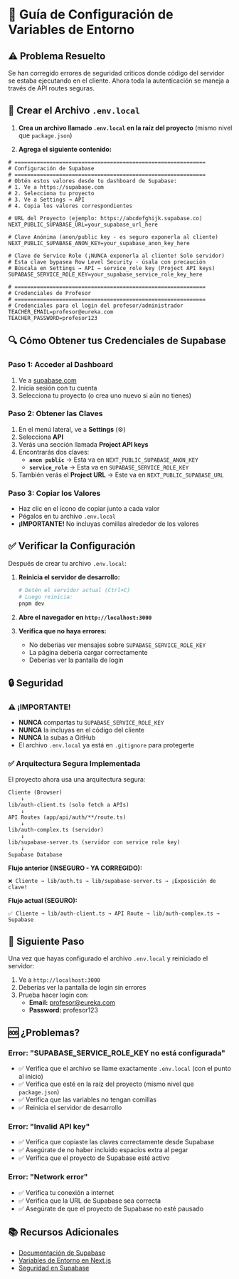 # 🔧 Guía de Configuración de Variables de Entorno

## ⚠️ Problema Resuelto

Se han corregido errores de seguridad críticos donde código del servidor se estaba ejecutando en el cliente. Ahora toda la autenticación se maneja a través de API routes seguras.

## 📝 Crear el Archivo `.env.local`

1. **Crea un archivo llamado `.env.local` en la raíz del proyecto** (mismo nivel que `package.json`)

2. **Agrega el siguiente contenido:**

```env
# ============================================================
# Configuración de Supabase
# ============================================================
# Obtén estos valores desde tu dashboard de Supabase:
# 1. Ve a https://supabase.com
# 2. Selecciona tu proyecto
# 3. Ve a Settings → API
# 4. Copia los valores correspondientes

# URL del Proyecto (ejemplo: https://abcdefghijk.supabase.co)
NEXT_PUBLIC_SUPABASE_URL=your_supabase_url_here

# Clave Anónima (anon/public key - es seguro exponerla al cliente)
NEXT_PUBLIC_SUPABASE_ANON_KEY=your_supabase_anon_key_here

# Clave de Service Role (¡NUNCA exponerla al cliente! Solo servidor)
# Esta clave bypasea Row Level Security - úsala con precaución
# Búscala en Settings → API → service_role key (Project API keys)
SUPABASE_SERVICE_ROLE_KEY=your_supabase_service_role_key_here

# ============================================================
# Credenciales de Profesor
# ============================================================
# Credenciales para el login del profesor/administrador
TEACHER_EMAIL=profesor@eureka.com
TEACHER_PASSWORD=profesor123
```

## 🔍 Cómo Obtener tus Credenciales de Supabase

### Paso 1: Acceder al Dashboard
1. Ve a [supabase.com](https://supabase.com)
2. Inicia sesión con tu cuenta
3. Selecciona tu proyecto (o crea uno nuevo si aún no tienes)

### Paso 2: Obtener las Claves
1. En el menú lateral, ve a **Settings** (⚙️)
2. Selecciona **API**
3. Verás una sección llamada **Project API keys**
4. Encontrarás dos claves:
   - **`anon public`** → Esta va en `NEXT_PUBLIC_SUPABASE_ANON_KEY`
   - **`service_role`** → Esta va en `SUPABASE_SERVICE_ROLE_KEY`
5. También verás el **Project URL** → Este va en `NEXT_PUBLIC_SUPABASE_URL`

### Paso 3: Copiar los Valores
- Haz clic en el ícono de copiar junto a cada valor
- Pégalos en tu archivo `.env.local`
- **¡IMPORTANTE!** No incluyas comillas alrededor de los valores

## ✅ Verificar la Configuración

Después de crear tu archivo `.env.local`:

1. **Reinicia el servidor de desarrollo:**
   ```bash
   # Detén el servidor actual (Ctrl+C)
   # Luego reinicia:
   pnpm dev
   ```

2. **Abre el navegador en `http://localhost:3000`**

3. **Verifica que no haya errores:**
   - No deberías ver mensajes sobre `SUPABASE_SERVICE_ROLE_KEY`
   - La página debería cargar correctamente
   - Deberías ver la pantalla de login

## 🔒 Seguridad

### ⚠️ ¡IMPORTANTE!

- **NUNCA** compartas tu `SUPABASE_SERVICE_ROLE_KEY`
- **NUNCA** la incluyas en el código del cliente
- **NUNCA** la subas a GitHub
- El archivo `.env.local` ya está en `.gitignore` para protegerte

### ✅ Arquitectura Segura Implementada

El proyecto ahora usa una arquitectura segura:

```
Cliente (Browser)
    ↓
lib/auth-client.ts (solo fetch a APIs)
    ↓
API Routes (app/api/auth/**/route.ts)
    ↓
lib/auth-complex.ts (servidor)
    ↓
lib/supabase-server.ts (servidor con service role key)
    ↓
Supabase Database
```

**Flujo anterior (INSEGURO - YA CORREGIDO):**
```
❌ Cliente → lib/auth.ts → lib/supabase-server.ts → ¡Exposición de clave!
```

**Flujo actual (SEGURO):**
```
✅ Cliente → lib/auth-client.ts → API Route → lib/auth-complex.ts → Supabase
```

## 🚀 Siguiente Paso

Una vez que hayas configurado el archivo `.env.local` y reiniciado el servidor:

1. Ve a `http://localhost:3000`
2. Deberías ver la pantalla de login sin errores
3. Prueba hacer login con:
   - **Email:** profesor@eureka.com
   - **Password:** profesor123

## 🆘 ¿Problemas?

### Error: "SUPABASE_SERVICE_ROLE_KEY no está configurada"
- ✅ Verifica que el archivo se llame exactamente `.env.local` (con el punto al inicio)
- ✅ Verifica que esté en la raíz del proyecto (mismo nivel que `package.json`)
- ✅ Verifica que las variables no tengan comillas
- ✅ Reinicia el servidor de desarrollo

### Error: "Invalid API key"
- ✅ Verifica que copiaste las claves correctamente desde Supabase
- ✅ Asegúrate de no haber incluido espacios extra al pegar
- ✅ Verifica que el proyecto de Supabase esté activo

### Error: "Network error"
- ✅ Verifica tu conexión a internet
- ✅ Verifica que la URL de Supabase sea correcta
- ✅ Asegúrate de que el proyecto de Supabase no esté pausado

## 📚 Recursos Adicionales

- [Documentación de Supabase](https://supabase.com/docs)
- [Variables de Entorno en Next.js](https://nextjs.org/docs/basic-features/environment-variables)
- [Seguridad en Supabase](https://supabase.com/docs/guides/auth/row-level-security)






